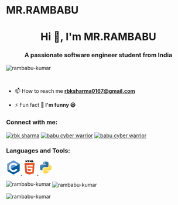 # MR.RAMBABU



<h1 align="center">Hi 👋, I'm MR.RAMBABU</h1>
<h3 align="center">A passionate software engineer student from India</h3>

<p align="left"> <img src="https://komarev.com/ghpvc/?username=rambabu-kumar&label=Profile%20views&color=0e75b6&style=flat" alt="rambabu-kumar" /> </p>

<p align="left"> <a href="https://twitter.com/" target="blank"><img src="https://img.shields.io/twitter/follow/?logo=twitter&style=for-the-badge" alt="" /></a> </p>

- 📫 How to reach me **rbksharma0167@gmail.com**

- ⚡ Fun fact **🤗 I'm funny 😃**

<h3 align="left">Connect with me:</h3>
<p align="left">
<a href="https://fb.com/rbk sharma" target="blank"><img align="center" src="https://raw.githubusercontent.com/rahuldkjain/github-profile-readme-generator/master/src/images/icons/Social/facebook.svg" alt="rbk sharma" height="30" width="40" /></a>
<a href="https://instagram.com/babu cyber warrior" target="blank"><img align="center" src="https://raw.githubusercontent.com/rahuldkjain/github-profile-readme-generator/master/src/images/icons/Social/instagram.svg" alt="babu cyber warrior" height="30" width="40" /></a>
<a href="https://www.youtube.com/c/babu cyber warrior" target="blank"><img align="center" src="https://raw.githubusercontent.com/rahuldkjain/github-profile-readme-generator/master/src/images/icons/Social/youtube.svg" alt="babu cyber warrior" height="30" width="40" /></a>
</p>

<h3 align="left">Languages and Tools:</h3>
<p align="left"> <a href="https://www.cprogramming.com/" target="_blank" rel="noreferrer"> <img src="https://raw.githubusercontent.com/devicons/devicon/master/icons/c/c-original.svg" alt="c" width="40" height="40"/> </a> <a href="https://www.w3.org/html/" target="_blank" rel="noreferrer"> <img src="https://raw.githubusercontent.com/devicons/devicon/master/icons/html5/html5-original-wordmark.svg" alt="html5" width="40" height="40"/> </a> <a href="https://www.python.org" target="_blank" rel="noreferrer"> <img src="https://raw.githubusercontent.com/devicons/devicon/master/icons/python/python-original.svg" alt="python" width="40" height="40"/> </a> </p>

<p><img align="left" src="https://github-readme-stats.vercel.app/api/top-langs?username=rambabu-kumar&show_icons=true&locale=en&layout=compact" alt="rambabu-kumar" /></p>

<p>&nbsp;<img align="center" src="https://github-readme-stats.vercel.app/api?username=rambabu-kumar&show_icons=true&locale=en" alt="rambabu-kumar" /></p>

<p><img align="center" src="https://github-readme-streak-stats.herokuapp.com/?user=rambabu-kumar&" alt="rambabu-kumar" /></p>
